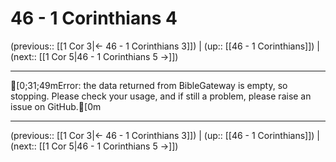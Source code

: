 # 46 - 1 Corinthians 4

(previous:: [[1 Cor 3|← 46 - 1 Corinthians 3]]) | (up:: [[46 - 1 Corinthians]]) | (next:: [[1 Cor 5|46 - 1 Corinthians 5 →]])

***
[0;31;49mError: the data returned from BibleGateway is empty, so stopping. Please check your usage, and if still a problem, please raise an issue on GitHub.[0m

***

(previous:: [[1 Cor 3|← 46 - 1 Corinthians 3]]) | (up:: [[46 - 1 Corinthians]]) | (next:: [[1 Cor 5|46 - 1 Corinthians 5 →]])
